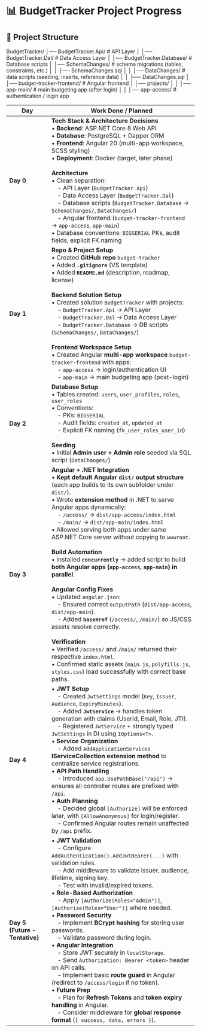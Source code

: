 # 📊 BudgetTracker Project Progress

## 📂 Project Structure
BudgetTracker/
│── BudgetTracker.Api/ # API Layer
│
│── BudgetTracker.Dal/ # Data Access Layer
│
│── BudgetTracker.Database/ # Database scripts
│ │── SchemaChanges/ # schema migrations (tables, constraints, etc.)
│ │ ├── SchemaChanges.sql
│
│ │── DataChanges/ # data scripts (seeding, inserts, reference data)
│ │ ├── DataChanges.sql
│
│── budget-tracker-frontend/ # Angular frontend
│ │── projects/
│ │ │── app-main/ # main budgeting app (after login)
│ │ │── app-access/ # authentication / login app

| Day       | Work Done / Planned                                                                                                                                                                                                                                                                                                                                                                                                                                                                                                                                                                                                                                                                                                                                                                                                                                                                                                                                                                                                    |
| --------- | ---------------------------------------------------------------------------------------------------------------------------------------------------------------------------------------------------------------------------------------------------------------------------------------------------------------------------------------------------------------------------------------------------------------------------------------------------------------------------------------------------------------------------------------------------------------------------------------------------------------------------------------------------------------------------------------------------------------------------------------------------------------------------------------------------------------------------------------------------------------------------------------------------------------------------------------------------------------------------------------------------------------------- |
| **Day 0** | **Tech Stack & Architecture Decisions**<br>• **Backend**: ASP.NET Core 8 Web API<br>• **Database**: PostgreSQL + Dapper ORM<br>• **Frontend**: Angular 20 (multi-app workspace, SCSS styling)<br>• **Deployment**: Docker (target, later phase)<br><br>**Architecture**<br>• Clean separation:<br> - API Layer (`BudgetTracker.Api`)<br> - Data Access Layer (`BudgetTracker.Dal`)<br> - Database scripts (`BudgetTracker.Database` → `SchemaChanges/`, `DataChanges/`)<br> - Angular frontend (`budget-tracker-frontend` → `app-access`, `app-main`)<br>• Database conventions: `BIGSERIAL` PKs, audit fields, explicit FK naming                                                                                                                                                                                                                                                                                                                                                                                     |
| **Day 1** | **Repo & Project Setup**<br>• Created **GitHub repo** `budget-tracker`<br>• Added **`.gitignore`** (VS template)<br>• Added **`README.md`** (description, roadmap, license)<br><br>**Backend Solution Setup**<br>• Created solution `BudgetTracker` with projects:<br> - `BudgetTracker.Api` → API Layer<br> - `BudgetTracker.Dal` → Data Access Layer<br> - `BudgetTracker.Database` → DB scripts (`SchemaChanges/`, `DataChanges/`)<br><br>**Frontend Workspace Setup**<br>• Created Angular **multi-app workspace** `budget-tracker-frontend` with apps:<br> - `app-access` → login/authentication UI<br> - `app-main` → main budgeting app (post-login)                                                                                                                                                                                                                                                                                                                                                            |
| **Day 2** | **Database Setup**<br>• Tables created: `users`, `user_profiles`, `roles`, `user_roles`<br>• Conventions:<br> - PKs: `BIGSERIAL`<br> - Audit fields: `created_at`, `updated_at`<br> - Explicit FK naming (`fk_user_roles_user_id`)<br><br>**Seeding**<br>• Initial **Admin user + Admin role** seeded via SQL script (`DataChanges/`)                                                                                                                                                                                                                                                                                                                                                                                                                                                                                                                                                                                                                                                                                  |
| **Day 3** | **Angular + .NET Integration**<br>• **Kept default Angular `dist/` output structure** (each app builds to its own subfolder under `dist/`).<br>• Wrote **extension method** in .NET to serve Angular apps dynamically:<br> - `/access/` → `dist/app-access/index.html`<br> - `/main/` → `dist/app-main/index.html`<br>• Allowed serving both apps under same ASP.NET Core server without copying to `wwwroot`.<br><br>**Build Automation**<br>• Installed **`concurrently`** → added script to build **both Angular apps (`app-access`, `app-main`) in parallel**.<br><br>**Angular Config Fixes**<br>• Updated `angular.json`:<br> - Ensured correct `outputPath` (`dist/app-access`, `dist/app-main`).<br> - Added **`baseHref`** (`/access/`, `/main/`) so JS/CSS assets resolve correctly.<br><br>**Verification**<br>• Verified `/access/` and `/main/` returned their respective `index.html`.<br>• Confirmed static assets (`main.js`, `polyfills.js`, `styles.css`) load successfully with correct base paths. |
| **Day 4**              | • **JWT Setup**<br> - Created `JwtSettings` model (`Key`, `Issuer`, `Audience`, `ExpiryMinutes`).<br> - Added **`JwtService`** → handles token generation with claims (UserId, Email, Role, JTI).<br> - Registered `JwtService` + strongly typed `JwtSettings` in DI using `IOptions<T>`.<br>• **Service Organization**<br> - Added `AddApplicationServices` **IServiceCollection extension method** to centralize service registrations.<br>• **API Path Handling**<br> - Introduced `app.UsePathBase("/api")` → ensures all controller routes are prefixed with `/api`.<br>• **Auth Planning**<br> - Decided global `[Authorize]` will be enforced later, with `[AllowAnonymous]` for login/register.<br> - Confirmed Angular routes remain unaffected by `/api` prefix.                                                                                                                                |
| **Day 5 (Future - Tentative)** | • **JWT Validation**<br> - Configure `AddAuthentication().AddJwtBearer(...)` with validation rules.<br> - Add middleware to validate issuer, audience, lifetime, signing key.<br> - Test with invalid/expired tokens.<br>• **Role-Based Authorization**<br> - Apply `[Authorize(Roles="Admin")]`, `[Authorize(Roles="User")]` where needed.<br>• **Password Security**<br> - Implement **BCrypt hashing** for storing user passwords.<br> - Validate password during login.<br>• **Angular Integration**<br> - Store JWT securely in `localStorage`.<br> - Send `Authorization: Bearer <token>` header on API calls.<br> - Implement basic **route guard** in Angular (redirect to `/access/login` if no token).<br>• **Future Prep**<br> - Plan for **Refresh Tokens** and **token expiry handling** in Angular.<br> - Consider middleware for **global response format** (`{ success, data, errors }`). |
